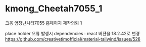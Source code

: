 # kmong_Cheetah7055_1
크몽 엄청난치타7055 홈페이지 제작의뢰  1

place holder 오류 발생시
dependencies :
react 버젼을 18.2.42로 변경
https://github.com/creativetimofficial/material-tailwind/issues/528